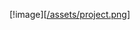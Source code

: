 [!image][[/assets/project.png](https://github.com/PatricFonseca/ignite-feed/blob/main/public/project.png)]
